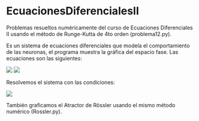 # EcuacionesDiferencialesII

Problemas resueltos numéricamente del curso de Ecuaciones Diferenciales II usando el método de Runge-Kutta de 4to orden (problema12.py).

Es un sistema de ecuaciones diferenciales que modela el comportamiento de las neuronas, 
el programa muestra la gráfica del espacio fase. Las ecuaciones son las siguientes:

<img src="https://render.githubusercontent.com/render/math?math=v' = v %2B w - \frac{v^{3}}{3} %2B I_{ext}">
<img src="https://render.githubusercontent.com/render/math?math=w' = -v %2B a - bw">

Resolvemos el sistema con las condiciones:

<img src="https://render.githubusercontent.com/render/math?math=I_{ext} = 0.5, a = 0.7, b = 0.8">

También graficamos el Atractor de Rössler usando el mismo método numérico (Rossler.py).
